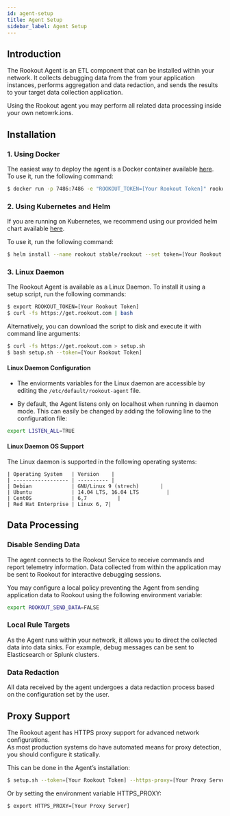 ```yaml
---
id: agent-setup
title: Agent Setup
sidebar_label: Agent Setup
---
```


## Introduction

The Rookout Agent is an ETL component that can be installed within your network. It collects debugging data from the from your application instances, performs aggregation and data redaction, and sends the results to your target data collection application. 

Using the Rookout agent you may perform all related data processing inside your own netowrk.ions.

## Installation

### 1. Using Docker

The easiest way to deploy the agent is a Docker container available [here](https://hub.docker.com/r/rookout/agent/).  
To use it, run the following command:

```bash
$ docker run -p 7486:7486 -e "ROOKOUT_TOKEN=[Your Rookout Token]" rookout/agent
```
<div class="rookout-org-info org-info-normal-snippet"></div>

### 2. Using Kubernetes and Helm

If you are running on Kubernetes, we recommend using our provided helm chart available [here](https://github.com/helm/charts/tree/master/stable/rookout).

To use it, run the following command:

```bash
$ helm install --name rookout stable/rookout --set token=[Your Rookout Token]
```
<div class="rookout-org-info org-info-normal-snippet"></div>

### 3. Linux Daemon

The Rookout Agent is available as a Linux Daemon.
To install it using a setup script, run the following commands:

```bash
$ export ROOKOUT_TOKEN=[Your Rookout Token]
$ curl -fs https://get.rookout.com | bash
```
<div class="rookout-org-info org-info-normal-snippet"></div>

Alternatively, you can download the script to disk and execute it with command line arguments:
```bash
$ curl -fs https://get.rookout.com > setup.sh
$ bash setup.sh --token=[Your Rookout Token]
```
<div class="rookout-org-info org-info-normal-snippet"></div>

#### Linux Daemon Configuration

- The enviorments variables for the Linux daemon are accessible by editing the `/etc/default/rookout-agent` file.

- By default, the Agent listens only on localhost when running in daemon mode. This can easily be changed by adding the following line to the configuration file:
```bash
export LISTEN_ALL=TRUE
```

#### Linux Daemon OS Support

The Linux daemon is supported in the following operating systems:

    | Operating System   | Version    |
    | ------------------ | ---------- |
    | Debian             | GNU/Linux 9 (strech)       |
    | Ubuntu             | 14.04 LTS, 16.04 LTS         |
    | CentOS             | 6,7          |
    | Red Hat Enterprise | Linux 6, 7|


## Data Processing

### Disable Sending Data

The agent connects to the Rookout Service to receive commands and report telemetry information.
Data collected from within the application may be sent to Rookout for interactive debugging sessions.

You may configure a local policy preventing the Agent from sending application data to Rookout using the following environment variable:
```bash
export ROOKOUT_SEND_DATA=FALSE
```

### Local Rule Targets

As the Agent runs within your network, it allows you to direct the collected data into data sinks.
For example, debug messages can be sent to Elasticsearch or Splunk clusters.

### Data Redaction

All data received by the agent undergoes a data redaction process based on the configuration set by the user.

## Proxy Support 

The Rookout agent has HTTPS proxy support for advanced network configurations.  
As most production systems do have automated means for proxy detection, you should configure it statically.  

This can be done in the Agent’s installation:
```bash
$ setup.sh --token=[Your Rookout Token] --https-proxy=[Your Proxy Server]
```
<div class="rookout-org-info org-info-normal-snippet"></div>

Or by setting the environment variable HTTPS_PROXY:
```bash
$ export HTTPS_PROXY=[Your Proxy Server]
```
